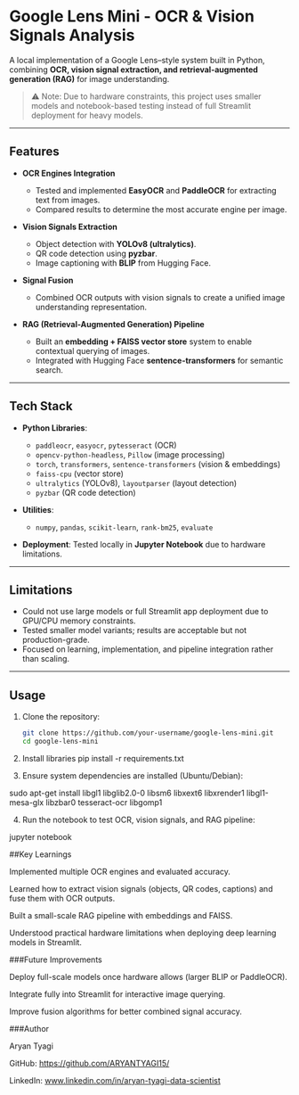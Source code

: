 # Google Lens Mini - OCR & Vision Signals Analysis

A local implementation of a Google Lens–style system built in Python, combining **OCR, vision signal extraction, and retrieval-augmented generation (RAG)** for image understanding.  

> ⚠️ Note: Due to hardware constraints, this project uses smaller models and notebook-based testing instead of full Streamlit deployment for heavy models.

---

## Features

- **OCR Engines Integration**  
  - Tested and implemented **EasyOCR** and **PaddleOCR** for extracting text from images.  
  - Compared results to determine the most accurate engine per image.  

- **Vision Signals Extraction**  
  - Object detection with **YOLOv8 (ultralytics)**.  
  - QR code detection using **pyzbar**.  
  - Image captioning with **BLIP** from Hugging Face.  

- **Signal Fusion**  
  - Combined OCR outputs with vision signals to create a unified image understanding representation.  

- **RAG (Retrieval-Augmented Generation) Pipeline**  
  - Built an **embedding + FAISS vector store** system to enable contextual querying of images.  
  - Integrated with Hugging Face **sentence-transformers** for semantic search.  

---

## Tech Stack

- **Python Libraries**:  
  - `paddleocr`, `easyocr`, `pytesseract` (OCR)  
  - `opencv-python-headless`, `Pillow` (image processing)  
  - `torch`, `transformers`, `sentence-transformers` (vision & embeddings)  
  - `faiss-cpu` (vector store)  
  - `ultralytics` (YOLOv8), `layoutparser` (layout detection)  
  - `pyzbar` (QR code detection)  

- **Utilities**:  
  - `numpy`, `pandas`, `scikit-learn`, `rank-bm25`, `evaluate`  

- **Deployment**: Tested locally in **Jupyter Notebook** due to hardware limitations.  

---

## Limitations

- Could not use large models or full Streamlit app deployment due to GPU/CPU memory constraints.  
- Tested smaller model variants; results are acceptable but not production-grade.  
- Focused on learning, implementation, and pipeline integration rather than scaling.  

---

## Usage

1. Clone the repository:
   ```bash
   git clone https://github.com/your-username/google-lens-mini.git
   cd google-lens-mini

2. Install libraries
pip install -r requirements.txt

3. Ensure system dependencies are installed (Ubuntu/Debian):

sudo apt-get install libgl1 libglib2.0-0 libsm6 libxext6 libxrender1 libgl1-mesa-glx libzbar0 tesseract-ocr libgomp1

4. Run the notebook to test OCR, vision signals, and RAG pipeline:

jupyter notebook

##Key Learnings

Implemented multiple OCR engines and evaluated accuracy.

Learned how to extract vision signals (objects, QR codes, captions) and fuse them with OCR outputs.

Built a small-scale RAG pipeline with embeddings and FAISS.

Understood practical hardware limitations when deploying deep learning models in Streamlit.


###Future Improvements

Deploy full-scale models once hardware allows (larger BLIP or PaddleOCR).

Integrate fully into Streamlit for interactive image querying.

Improve fusion algorithms for better combined signal accuracy.

###Author

Aryan Tyagi

GitHub: https://github.com/ARYANTYAGI15/

LinkedIn: www.linkedin.com/in/aryan-tyagi-data-scientist
